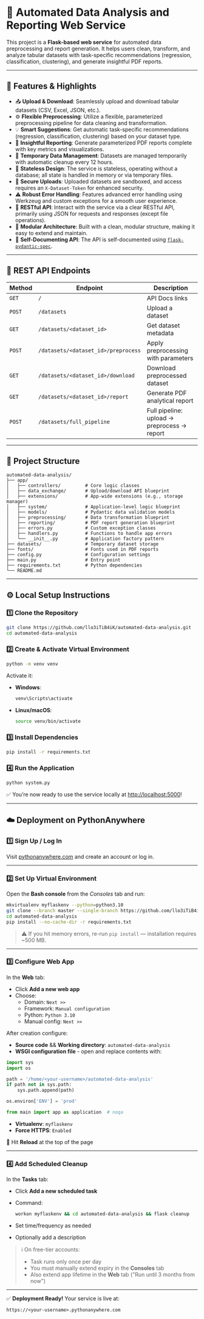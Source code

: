 # 🧠 Automated Data Analysis and Reporting Web Service

This project is a **Flask-based web service** for automated data preprocessing and report generation. It helps users clean, transform, and analyze tabular datasets with task-specific recommendations (regression, classification, clustering), and generate insightful PDF reports.

---

## 🚀 Features & Highlights

* 📤 **Upload & Download**: Seamlessly upload and download tabular datasets (CSV, Excel, JSON, etc.).
* ⚙️ **Flexible Preprocessing**: Utilize a flexible, parameterized preprocessing pipeline for data cleaning and transformation.
* 💡 **Smart Suggestions**: Get automatic task-specific recommendations (regression, classification, clustering) based on your dataset type.
* 📄 **Insightful Reporting**: Generate parameterized PDF reports complete with key metrics and visualizations.
* 🧹 **Temporary Data Management**: Datasets are managed temporarily with automatic cleanup every 12 hours.
* 🧠 **Stateless Design**: The service is stateless, operating without a database; all state is handled in memory or via temporary files.
* 🔐 **Secure Uploads**: Uploaded datasets are sandboxed, and access requires an `X-Dataset-Token` for enhanced security.
* ⚠️ **Robust Error Handling**: Features advanced error handling using Werkzeug and custom exceptions for a smooth user experience.
* 📡 **RESTful API**: Interact with the service via a clear RESTful API, primarily using JSON for requests and responses (except file operations).
* 🧱 **Modular Architecture**: Built with a clean, modular structure, making it easy to extend and maintain.
* 🧾 **Self-Documenting API**: The API is self-documented using [`flask-pydantic-spec`](https://pypi.org/project/flask-pydantic-spec/).

---

## 📡 REST API Endpoints

| Method | Endpoint                            | Description                                 |
|--------|-------------------------------------|---------------------------------------------|
| `GET`  | `/`                                 | API Docs links                              |
| `POST` | `/datasets`                         | Upload a dataset                            |
| `GET`  | `/datasets/<dataset_id>`            | Get dataset metadata                        |
| `POST` | `/datasets/<dataset_id>/preprocess` | Apply preprocessing with parameters         |
| `GET`  | `/datasets/<dataset_id>/download`   | Download preprocessed dataset               |
| `GET`  | `/datasets/<dataset_id>/report`     | Generate PDF analytical report              |
| `POST` | `/datasets/full_pipeline`           | Full pipeline: upload → preprocess → report |

---

## 📁 Project Structure

```
automated-data-analysis/
├── app/  
│   ├── controllers/         # Core logic classes
│   ├── data_exchange/       # Upload/download API blueprint
│   ├── extensions/          # App-wide extensions (e.g., storage manager)
│   ├── system/              # Application-level logic blueprint
│   ├── models/              # Pydantic data validation models
│   ├── preprocessing/       # Data transformation blueprint
│   ├── reporting/           # PDF report generation blueprint
│   ├── errors.py            # Custom exception classes
│   ├── handlers.py          # Functions to handle app errors
│   └── __init__.py          # Application factory pattern
├── datasets/                # Temporary dataset storage
├── fonts/                   # Fonts used in PDF reports
├── config.py                # Configuration settings
├── main.py                  # Entry point
├── requirements.txt         # Python dependencies
└── README.md
```

---

## ⚙️ Local Setup Instructions

### 1️⃣ Clone the Repository

```bash
git clone https://github.com/llo3iTiB4iK/automated-data-analysis.git
cd automated-data-analysis
```

### 2️⃣ Create & Activate Virtual Environment

```bash
python -m venv venv
```

Activate it:
* **Windows**:

  ```bash
  venv\Scripts\activate
  ```
* **Linux/macOS**:

  ```bash
  source venv/bin/activate
  ```

### 3️⃣ Install Dependencies

```bash
pip install -r requirements.txt
```

### 4️⃣ Run the Application

```bash
python system.py
```

✅ You’re now ready to use the service locally at [http://localhost:5000](http://localhost:5000)!

-----

## ☁️ Deployment on PythonAnywhere

### 1️⃣ Sign Up / Log In

Visit [pythonanywhere.com](https://www.pythonanywhere.com) and create an account or log in.

-----

### 2️⃣ Set Up Virtual Environment

Open the **Bash console** from the *Consoles* tab and run:

```bash
mkvirtualenv myflaskenv --python=python3.10
git clone --branch master --single-branch https://github.com/llo3iTiB4iK/automated-data-analysis.git
cd automated-data-analysis
pip install --no-cache-dir -r requirements.txt
```

> ⚠️ If you hit memory errors, re-run `pip install` — installation requires ~500 MB.

-----

### 3️⃣ Configure Web App

In the **Web** tab:

* Click **Add a new web app**
* Choose:
  * Domain: `Next >>`
  * Framework: `Manual configuration`
  * Python: `Python 3.10`
  * Manual config: `Next >>`

After creation configure:

* **Source code** && **Working directory**: `automated-data-analysis`
* **WSGI configuration file** - open and replace contents with:
```python
import sys
import os

path = '/home/<your-username>/automated-data-analysis'
if path not in sys.path:
    sys.path.append(path)

os.environ['ENV'] = 'prod'

from main import app as application  # noqa
```
* **Virtualenv**: `myflaskenv`
* **Force HTTPS**: `Enabled`

🔁 Hit **Reload** at the top of the page

-----

### 4️⃣ Add Scheduled Cleanup

In the **Tasks** tab:

* Click **Add a new scheduled task**

* Command:

  ```bash
  workon myflaskenv && cd automated-data-analysis && flask cleanup
  ```

* Set time/frequency as needed

* Optionally add a description

> ℹ️ On free-tier accounts:
>
> * Task runs only once per day
> * You must manually extend expiry in the **Consoles** tab
> * Also extend app lifetime in the **Web** tab ("Run until 3 months from now")

-----

✅ **Deployment Ready!**
Your service is live at:

```
https://<your-username>.pythonanywhere.com
```